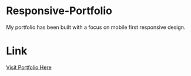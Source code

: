 # Responsive-Portfolio

My portfolio has been built with a focus on mobile first responsive design.

# Link

[Visit Portfolio Here](https://julialj95.github.io/Responsive-Portfolio/)
